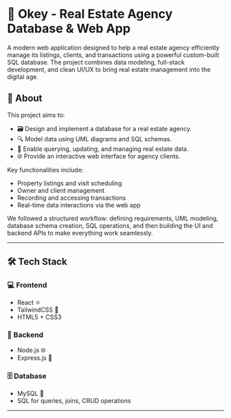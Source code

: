 # 🏡 Okey - Real Estate Agency Database & Web App

A modern web application designed to help a real estate agency efficiently manage its listings, clients, and transactions using a powerful custom-built SQL database. The project combines data modeling, full-stack development, and clean UI/UX to bring real estate management into the digital age.

## 📌 About

This project aims to:

- 🗃️ Design and implement a database for a real estate agency.
- 🔍 Model data using UML diagrams and SQL schemas.
- 💬 Enable querying, updating, and managing real estate data.
- 🌐 Provide an interactive web interface for agency clients.

Key functionalities include:

- Property listings and visit scheduling  
- Owner and client management  
- Recording and accessing transactions  
- Real-time data interactions via the web app  

We followed a structured workflow: defining requirements, UML modeling, database schema creation, SQL operations, and then building the UI and backend APIs to make everything work seamlessly.

---

## 🛠️ Tech Stack

### 💻 Frontend
- React ⚛️  
- TailwindCSS 🎨  
- HTML5 + CSS3  

### 🧠 Backend
- Node.js 🌐  
- Express.js 🚀  

### 🗄️ Database
- MySQL 🐬  
- SQL for queries, joins, CRUD operations  

---
